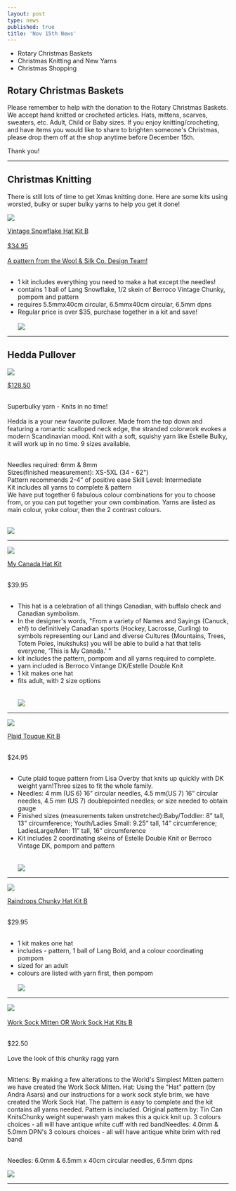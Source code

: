 ```yaml
---
layout: post
type: news
published: true
title: 'Nov 15th News'
---
```

- Rotary Christmas Baskets
- Christmas Knitting and New Yarns
- Christmas Shopping

<h2>Rotary Christmas Baskets</h2>
<p>Please remember to help with the donation to the Rotary Christmas Baskets. We accept hand knitted or crocheted articles. Hats, mittens, scarves, sweaters, etc. Adult, Child or Baby sizes. If you enjoy knitting/crocheting, and have items you would like to share to brighten someone's Christmas, please drop them off at the shop anytime before December 15th.
</p>
<p>Thank you!</p>
<hr />
<h2>Christmas Knitting</h2>
<p>There is still lots of time to get Xmas knitting done. Here are some kits using worsted, bulky or super bulky yarns to help you get it done!</p>

<p><a href="https://www.woolandsilkcoshop.com/products/vintage-snowflake-hat-kit-b-1"><img src="/img/snowflakehat.jpg"><br />

Vintage Snowflake Hat Kit B<br /><br />
$34.95<br /><br />
A pattern from the Wool & Silk Co. Design Team!</a><br /><br />

- 1 kit includes everything you need to make a hat except the needles!<br />
- contains 1 ball of Lang Snowflake, 1/2 skein of Berroco Vintage Chunky, pompom and pattern<br />
- requires 5.5mmx40cm circular, 6.5mmx40cm circular, 6.5mm dpns<br />
- Regular price is over $35, purchase together in a kit and save!<br />
  <br />
<a href="https://www.woolandsilkcoshop.com/products/vintage-snowflake-hat-kit-b-1"><img src="/img/btn_snowflake.jpg"></a> </p>
<hr />
<h2>Hedda Pullover</h2>
<p><a href="https://www.woolandsilkcoshop.com/products/hedda-pullover-b"><img src="/img/hedda.jpg"><br />

$128.50</a><br /><br />

Superbulky yarn - Knits in no time!  <br /><br />
Hedda is a your new favorite pullover. Made from the top down and featuring a romantic scalloped neck edge, the stranded colorwork evokes a modern Scandinavian mood. Knit with a soft, squishy yarn like Estelle Bulky, it will work up in no time. 9 sizes available.<br /><br />

Needles required: 6mm & 8mm <br />
Sizes(finished measurement):  XS-5XL (34 - 62")<br />
Pattern recommends 2-4" of positive ease  Skill Level: Intermediate<br />
Kit includes all yarns to complete & pattern<br />
We have put together 6 fabulous colour combinations for you to choose from, or you can put together your own combination. Yarns are listed as main colour, yoke colour, then the 2 contrast colours.<br /><br />

<a href="https://www.woolandsilkcoshop.com/products/hedda-pullover-b"><img src="/img/btn_snowflake.jpg"></a> </p>
<hr />
<p><a href="https://www.woolandsilkcoshop.com/products/my-canada-hat-kit"><img src="/img/canadahat2.jpg"><br />

My Canada Hat Kit</a> <br /><br />

$39.95 <br /><br />
- This hat is a celebration of all things Canadian, with buffalo check and Canadian symbolism. <br />
- In the designer's words, "From a variety of Names and Sayings (Canuck, eh!) to definitively Canadian sports (Hockey, Lacrosse, Curling) to symbols representing our Land and diverse Cultures (Mountains, Trees, Totem Poles, Inukshuks) you will be able to build a hat that tells everyone, ‘This is My Canada.’ "<br />
- kit includes the pattern, pompom and all yarns required to complete.<br />
- yarn included is Berroco Vintange DK/Estelle Double Knit<br />
- 1 kit makes one hat<br />
- fits adult, with 2 size options<br />
  <br /><br />
<a href="https://www.woolandsilkcoshop.com/products/my-canada-hat-kit"><img src="/img/btn_snowflake.jpg"></a> </p>
<hr />
<p><a href="https://www.woolandsilkcoshop.com/products/plaid-toque-kit"><img src="/img/favplaid.jpg"><br />

Plaid Touque Kit B</a><br /><br />

$24.95<br /><br />
- Cute plaid toque pattern from Lisa Overby that knits up quickly with DK weight yarn!Three sizes to fit the whole family.<br />
- Needles: 4 mm (US 6) 16” circular needles, 4.5 mm(US 7) 16” circular needles, 4.5 mm (US 7) doublepointed needles; or size needed to obtain gauge<br />
- Finished sizes (measurements taken unstretched):Baby/Toddler: 8” tall, 13” circumference; Youth/Ladies Small: 9.25” tall, 14” circumference; LadiesLarge/Men: 11” tall, 16” circumference<br />
- Kit includes 2 coordinating skeins of Estelle Double Knit or Berroco Vintage DK, pompom and pattern<br />
  <br /><br />
<a href="https://www.woolandsilkcoshop.com/products/plaid-toque-kit"><img src="/img/btn_snowflake.jpg"></a> </p>
<hr />
<p><a href="https://www.woolandsilkcoshop.com/products/raindrops-chunky-hat-kit-b"><img src="/img/chunkyrain.jpg"><br />

Raindrops Chunky Hat Kit B</a> <br /><br />

$29.95 <br /><br />
- 1 kit makes one hat<br />
- includes - pattern, 1 ball of Lang Bold, and a colour coordinating pompom<br />
- sized for an adult<br />
- colours are listed with yarn first, then pompom
   <br /><br />
<a href="https://www.woolandsilkcoshop.com/products/raindrops-chunky-hat-kit-b"><img src="/img/btn_snowflake.jpg"></a> </p>
<hr />

<p><a href="https://www.woolandsilkcoshop.com/products/work-sock-mitten-kit"><img src="/img/sockmitten.jpg"><br /><br />
Work Sock Mitten OR Work Sock Hat Kits B</a><br /><br />

$22.50  <br /><br />
Love the look of this chunky ragg yarn<br /><br />

Mittens: By making a few alterations to the World's Simplest Mitten pattern we have created the Work Sock Mitten. Hat: Using the "Hat" pattern (by Andra Asars) and our instructions for a work sock style brim, we have created the Work Sock Hat. The pattern is easy to complete and the kit contains all yarns needed. Pattern is included.   Original pattern by: Tin Can KnitsChunky weight superwash yarn makes this a quick knit up. 3 colours choices - all will have antique white cuff with red bandNeedles:  4.0mm & 5.0mm DPN's
3 colours choices - all will have antique white brim with red band<br /><br />

Needles:  6.0mm & 6.5mm x 40cm circular needles, 6.5mm dpns

<a href="https://www.woolandsilkcoshop.com/products/work-sock-mitten-kit"><img src="/img/btn_shop_now.jpg"></a> </p>
<hr />

